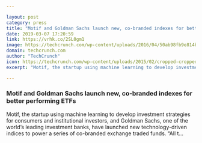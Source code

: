 ```yaml
---

layout: post
category: press
title: "Motif and Goldman Sachs launch new, co-branded indexes for better performing ETFs"
date: 2019-03-07 17:20:59
link: https://vrhk.co/2SL0gm1
image: https://techcrunch.com/wp-content/uploads/2016/04/50ab98fb9e814b0b8842715389fa75fc.jpeg?w=664
domain: techcrunch.com
author: "TechCrunch"
icon: https://techcrunch.com/wp-content/uploads/2015/02/cropped-cropped-favicon-gradient.png?w=180
excerpt: "Motif, the startup using machine learning to develop investment strategies for consumers and institutional investors, and Goldman Sachs, one of the world’s leading investment banks, have launched new technology-driven indices to power a series of co-branded exchange traded funds. “All t…"

---
```


### Motif and Goldman Sachs launch new, co-branded indexes for better performing ETFs

Motif, the startup using machine learning to develop investment strategies for consumers and institutional investors, and Goldman Sachs, one of the world’s leading investment banks, have launched new technology-driven indices to power a series of co-branded exchange traded funds. “All t…